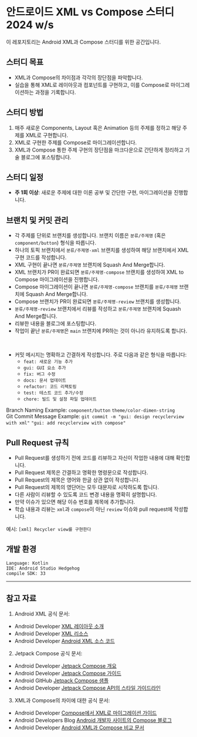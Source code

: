 # 안드로이드 XML vs Compose 스터디 2024 w/s

이 레포지토리는 Android XML과 Compose 스터디를 위한 공간입니다.

## 스터디 목표

- XML과 Compose의 차이점과 각각의 장단점을 파악합니다.
- 실습을 통해 XML로 레이아웃과 컴포넌트를 구현하고, 이를 Compose로 마이그레이션하는 과정을 기록합니다.

## 스터디 방법

1. 매주 새로운 Components, Layout 혹은 Animation 등의 주제를 정하고 해당 주제를 XML로 구현합니다.
2. XML로 구현한 주제를 Compose로 마이그레이션합니다.
3. XML과 Compose 통한 주제 구현의 장단점을 마크다운으로 간단하게 정리하고 기술 블로그에 포스팅합니다.

## 스터디 일정

- **주 1회 이상**: 새로운 주제에 대한 이론 공부 및 간단한 구현, 마이그레이션을 진행합니다.

## 브랜치 및 커밋 관리

- 각 주제를 단위로 브랜치를 생성합니다. 브랜치 이름은 `분류/주제명` (혹은 `component/button`) 형식을 따릅니다.
- 하나의 토픽 브랜치에서 `분류/주제명-xml` 브랜치를 생성하여 해당 브랜치에서 XML 구현 코드를 작성합니다.
- XML 구현이 끝나면 `분류/주제명` 브랜치에 Squash And Merge합니다.
- XML 브랜치가 PR이 완료되면 `분류/주제명-compose` 브랜치를 생성하여 XML to Compose 마이그레이션을 진행합니다.
- Compose 마이그레이션이 끝나면 `분류/주제명-compose` 브랜치를 `분류/주제명` 브랜치에 Squash And Merge합니다.
- Compose 브랜치가 PR이 완료되면 `분류/주제명-review` 브랜치를 생성합니다.
- `분류/주제명-review` 브랜치에서 리뷰를 작성하고 `분류/주제명` 브랜치에 Squash And Merge합니다.
- 리뷰한 내용을 블로그에 포스팅합니다.
- 작업이 끝난 `분류/주제명`은 `main` 브랜치에 PR하는 것이 아니라 유지하도록 합니다.

</br>

- 커밋 메시지는 명확하고 간결하게 작성합니다. 주로 다음과 같은 형식을 따릅니다:
  - `feat: 새로운 기능 추가`
  - `gui: GUI 요소 추가`
  - `fix: 버그 수정`
  - `docs: 문서 업데이트`
  - `refactor: 코드 리팩토링`
  - `test: 테스트 코드 추가/수정`
  - `chore: 빌드 및 설정 파일 업데이트`

Branch Naming Example: `component/button` `theme/color-dimen-string`   
Git Commit Message Example: `git commit -m "gui: design recyclerview with xml"` `"gui: add recyclerview with compose"`

## Pull Request 규칙

- Pull Request를 생성하기 전에 코드를 리뷰하고 자신이 작업한 내용에 대해 확인합니다.
- Pull Request 제목은 간결하고 명확한 명령문으로 작성합니다.
- Pull Request의 제목은 영어와 한글 상관 없이 작성합니다.
- Pull Request의 제목의 영단어는 모두 대문자로 시작하도록 합니다.
- 다른 사람이 리뷰할 수 있도록 코드 변경 내용을 명확히 설명합니다.
- 만약 이슈가 있으면 해당 이슈 번호를 제목에 추가합니다.
- 학습 내용과 리뷰는 `xml`과 `compose`이 아닌 `review` 이슈와 pull request에 작성합니다.

예시: `[xml] Recycler view를 구현한다`

## 개발 환경
```
Language: Kotlin
IDE: Android Studio Hedgehog
compile SDK: 33
```

---
## 참고 자료

1. Android XML 공식 문서:
- Android Developer [XML 레이아웃 소개](https://developer.android.com/guide/topics/ui/declaring-layout)
- Android Developer [XML 리소스](https://developer.android.com/guide/topics/resources/providing-resources)
- Android Developer [Android XML 소스 코드](https://android.googlesource.com/platform/frameworks/base/+/master/core/res/)

2. Jetpack Compose 공식 문서:
- Android Developer [Jetpack Compose 개요](https://developer.android.com/jetpack/compose)
- Android Developer [Jetpack Compose 가이드](https://developer.android.com/jetpack/compose/documentation)
- Android GitHub [Jetpack Compose 샘플](https://github.com/android/compose-samples)
- Android Developer [Jetpack Compose API의 스타일 가이드라인](https://developer.android.com/jetpack/compose/api-guidelines?hl=ko)

3. XML과 Compose의 차이에 대한 공식 문서:
- Android Developer [Compose에서 XML로 마이그레이션 가이드](https://developer.android.com/jetpack/compose/migration)
- Android Developers Blog [Android 개발자 사이트의 Compose 블로그](https://android-developers.googleblog.com/search/label/Compose)
- Android Developer [Android XML과 Compose 비교 문서](https://developer.android.com/jetpack/compose/mental-model)

